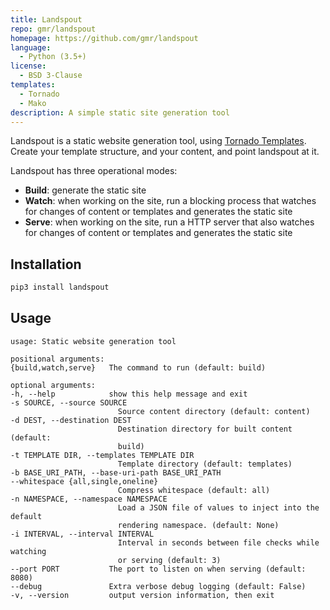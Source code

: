 ```yaml
---
title: Landspout
repo: gmr/landspout
homepage: https://github.com/gmr/landspout
language:
  - Python (3.5+)
license:
  - BSD 3-Clause
templates:
  - Tornado
  - Mako
description: A simple static site generation tool
---
```

Landspout is a static website generation tool, using [Tornado Templates](http://www.tornadoweb.org/en/stable/). Create your template structure, and your content, and point landspout at it.

Landspout has three operational modes:

- **Build**: generate the static site
- **Watch**: when working on the site, run a blocking process that watches for changes of content or templates and generates the static site
- **Serve**: when working on the site, run a HTTP server that also watches for changes of content or templates and generates the static site

## Installation

```bash
pip3 install landspout
```

## Usage

    usage: Static website generation tool

    positional arguments:
    {build,watch,serve}   The command to run (default: build)

    optional arguments:
    -h, --help            show this help message and exit
    -s SOURCE, --source SOURCE
                            Source content directory (default: content)
    -d DEST, --destination DEST
                            Destination directory for built content (default:
                            build)
    -t TEMPLATE DIR, --templates TEMPLATE DIR
                            Template directory (default: templates)
    -b BASE_URI_PATH, --base-uri-path BASE_URI_PATH
    --whitespace {all,single,oneline}
                            Compress whitespace (default: all)
    -n NAMESPACE, --namespace NAMESPACE
                            Load a JSON file of values to inject into the default
                            rendering namespace. (default: None)
    -i INTERVAL, --interval INTERVAL
                            Interval in seconds between file checks while watching
                            or serving (default: 3)
    --port PORT           The port to listen on when serving (default: 8080)
    --debug               Extra verbose debug logging (default: False)
    -v, --version         output version information, then exit

